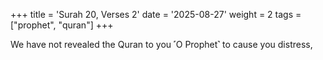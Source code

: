 +++
title = 'Surah 20, Verses 2'
date = '2025-08-27'
weight = 2
tags = ["prophet", "quran"]
+++

We have not revealed the Quran to you ˹O Prophet˺ to cause you distress,
